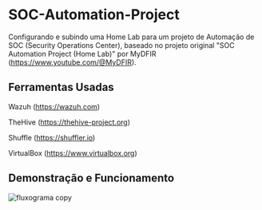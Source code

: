 # SOC-Automation-Project
Configurando e subindo uma Home Lab para um projeto de Automação de SOC (Security Operations Center), baseado no projeto original "SOC Automation Project (Home Lab)" por MyDFIR (https://www.youtube.com/@MyDFIR).

## Ferramentas Usadas

Wazuh (https://wazuh.com)

TheHive (https://thehive-project.org)

Shuffle (https://shuffler.io)

VirtualBox (https://www.virtualbox.org)

## Demonstração e Funcionamento

![fluxograma copy](https://github.com/finotti94/SOC-Automation-Project/assets/7770279/5460545a-d906-4726-82ad-c1c5a8e22627)

